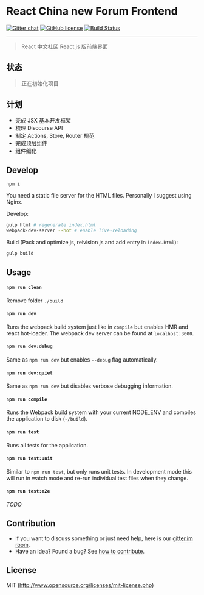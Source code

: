 # React China new Forum Frontend

[![Gitter chat][gitter-image]][gitter-url] [![GitHub license][license-image]][license-url] [![Build Status](travis-ci-image)](travis-ci-url)

----

> React 中文社区 React.js 版前端界面

## 状态

> 正在初始化项目

## 计划

* 完成 JSX 基本开发框架
* 梳理 Discourse API
* 制定 Actions, Store, Router 规范
* 完成顶层组件
* 组件细化

## Develop

```text
npm i
```

You need a static file server for the HTML files. Personally I suggest using Nginx.

Develop:

```bash
gulp html # regenerate index.html
webpack-dev-server --hot # enable live-reloading
```

Build (Pack and optimize js, reivision js and add entry in `index.html`):

```bash
gulp build
```

## Usage

#### `npm run clean`
Remove folder `./build`

#### `npm run dev`
Runs the webpack build system just like in `compile` but enables HMR and react hot-loader. The webpack dev server can be found at `localhost:3000`.

#### `npm run dev:debug`
Same as `npm run dev` but enables `--debug` flag automatically.

#### `npm run dev:quiet`
Same as `npm run dev` but disables verbose debugging information.

#### `npm run compile`
Runs the Webpack build system with your current NODE_ENV and compiles the application to disk (`~/build`).

#### `npm run test`
Runs all tests for the application.

#### `npm run test:unit`
Similar to `npm run test`, but only runs unit tests. In development mode this will run in watch mode and re-run individual test files when they change.

#### `npm run test:e2e`
*TODO*

## Contribution

- If you want to discuss something or just need help, here is our [gitter.im room](https://gitter.im/react-china/forum-frontend).
- Have an idea? Found a bug? See [how to contribute][contributing-url].

## License

MIT (http://www.opensource.org/licenses/mit-license.php)

[gitter-url]: https://gitter.im/react-china/forum-frontend
[gitter-image]: https://badges.gitter.im/Join%20Chat.svg
[license-image]: https://img.shields.io/github/license/mashape/apistatus.svg
[license-url]: http://www.opensource.org/licenses/mit-license.php
[contributing-url]: /CONTRIBUTING.md
[travis-ci-image]: https://travis-ci.org/react-china/forum-frontend.svg
[travis-ci-url]: https://travis-ci.org/react-china/forum-frontend
